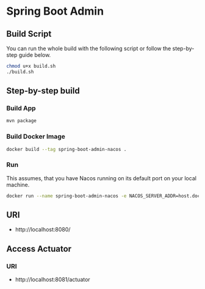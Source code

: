 # Spring Boot Admin

## Build Script

You can run the whole build with the following script or follow the step-by-step guide below.

```bash
chmod u+x build.sh
./build.sh
```

## Step-by-step build

### Build App
```bash
mvn package
```

### Build Docker Image
```bash
docker build --tag spring-boot-admin-nacos .
```

### Run
This assumes, that you have Nacos running on its default port on your local machine.
```bash
docker run --name spring-boot-admin-nacos -e NACOS_SERVER_ADDR=host.docker.internal:8848 -p 8080:8080 -p 8081:8081 -d --rm spring-boot-admin-nacos
```

## URI

- http://localhost:8080/

## Access Actuator
### URI

- http://localhost:8081/actuator
